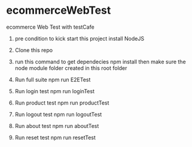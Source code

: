 # ecommerceWebTest
ecommerce Web Test with testCafe

1. pre condition to kick start this project
install NodeJS

2. Clone this repo
3. run this command to get dependecies
npm install
then make sure the node module folder created in this root folder

4. Run full suite
npm run E2ETest

5. Run login test
npm run loginTest

6. Run product test
npm run productTest

7. Run logout test
npm run logoutTest

8. Run about test
npm run aboutTest

8. Run reset test
npm run resetTest

